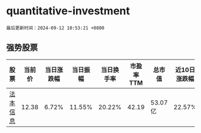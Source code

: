 # quantitative-investment

`最后更新时间：2024-09-12 10:53:21 +0800`

## 强势股票

|股票|当前价|当日涨跌幅|当日振幅|当日换手率|市盈率TTM|总市值|近10日涨跌幅|
|----|----|----|----|----|----|----|----|
|[法本信息](https://xueqiu.com/S/SZ300925)|12.38|6.72%|11.55%|20.22%|42.19|53.07亿|22.57%|
